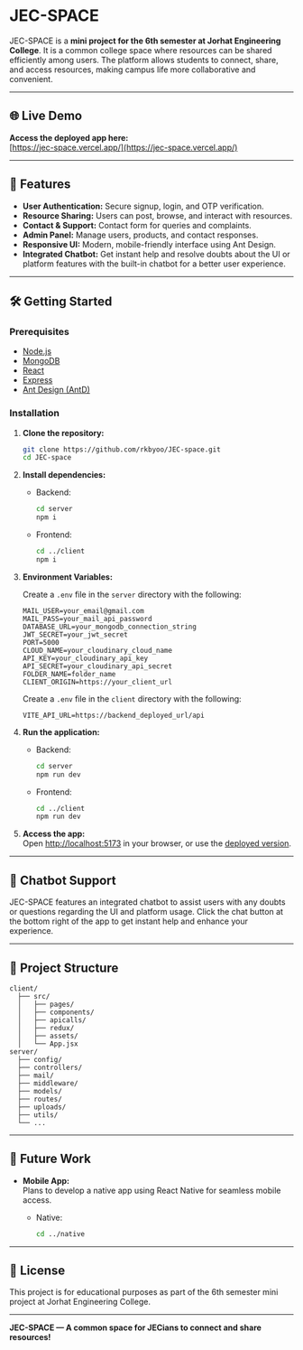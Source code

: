 # JEC-SPACE

JEC-SPACE is a **mini project for the 6th semester at Jorhat Engineering College**. It is a common college space where resources can be shared efficiently among users. The platform allows students to connect, share, and access resources, making campus life more collaborative and convenient.

---

## 🌐 Live Demo

**Access the deployed app here:**  
[https://jec-space.vercel.app/](https://jec-space.vercel.app/)

---

## 🌟 Features

- **User Authentication:** Secure signup, login, and OTP verification.
- **Resource Sharing:** Users can post, browse, and interact with resources.
- **Contact & Support:** Contact form for queries and complaints.
- **Admin Panel:** Manage users, products, and contact responses.
- **Responsive UI:** Modern, mobile-friendly interface using Ant Design.
- **Integrated Chatbot:** Get instant help and resolve doubts about the UI or platform features with the built-in chatbot for a better user experience.

---

## 🛠️ Getting Started

### Prerequisites

- [Node.js](https://nodejs.org/)
- [MongoDB](https://www.mongodb.com/)
- [React](https://react.dev/)
- [Express](https://expressjs.com/)
- [Ant Design (AntD)](https://ant.design/)

### Installation

1. **Clone the repository:**
   ```bash
   git clone https://github.com/rkbyoo/JEC-space.git
   cd JEC-space
   ```

2. **Install dependencies:**
   
   - Backend:
     ```bash
     cd server
     npm i
     ```
   - Frontend:
     ```bash
     cd ../client
     npm i
     ```

4. **Environment Variables:**

   Create a `.env` file in the `server` directory with the following:

   ```
   MAIL_USER=your_email@gmail.com
   MAIL_PASS=your_mail_api_password
   DATABASE_URL=your_mongodb_connection_string 
   JWT_SECRET=your_jwt_secret
   PORT=5000
   CLOUD_NAME=your_cloudinary_cloud_name
   API_KEY=your_cloudinary_api_key
   API_SECRET=your_cloudinary_api_secret
   FOLDER_NAME=folder_name
   CLIENT_ORIGIN=https://your_client_url
   ```

   Create a `.env` file in the `client` directory with the following:
   ```
   VITE_API_URL=https://backend_deployed_url/api
   ```
   

6. **Run the application:**
   - Backend:
     ```bash
     cd server
     npm run dev
     ```
   - Frontend:
     ```bash
     cd ../client
     npm run dev
     ```

7. **Access the app:**  
   Open [http://localhost:5173](http://localhost:5173) in your browser, or use the [deployed version](https://jec-space.vercel.app/).

---

## 💬 Chatbot Support

JEC-SPACE features an integrated chatbot to assist users with any doubts or questions regarding the UI and platform usage. Click the chat button at the bottom right of the app to get instant help and enhance your experience.

---

## 📁 Project Structure

```
client/
  ├── src/
  │   ├── pages/
  │   ├── components/
  │   ├── apicalls/
  │   ├── redux/
  │   ├── assets/
  │   └── App.jsx
server/
  ├── config/
  ├── controllers/
  ├── mail/
  ├── middleware/
  ├── models/
  ├── routes/
  ├── uploads/
  ├── utils/
  └── ...
```

---

## 📱 Future Work

- **Mobile App:**  
  Plans to develop a native app using React Native for seamless mobile access.

  - Native:
     ```bash
     cd ../native
     ```

---

## 📄 License

This project is for educational purposes as part of the 6th semester mini project at Jorhat Engineering College.

---

**JEC-SPACE — A common space for JECians to connect and share resources!**
